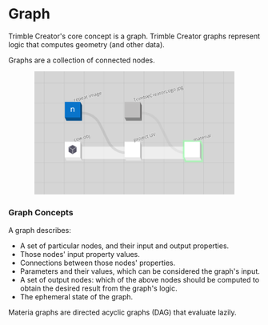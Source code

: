 # Graph

Trimble Creator's core concept is a graph. Trimble Creator graphs represent logic that computes geometry (and other data).

Graphs are a collection of connected nodes.

<p align="center">
  <img width="400" src="images\CreatorCow.png"/>
</p>


### Graph Concepts

A graph describes:

* A set of particular nodes, and their input and output properties.
* Those nodes' input property values.
* Connections between those nodes' properties.
* Parameters and their values, which can be considered the graph's input.
* A set of output nodes: which of the above nodes should be computed to obtain the desired result from the graph's logic.
* The ephemeral state of the graph.


Materia graphs are directed acyclic graphs (DAG) that evaluate lazily.